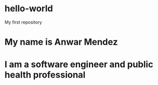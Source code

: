 # hello-world
My first repository

# My name is Anwar Mendez
# I am a software engineer and public health professional
